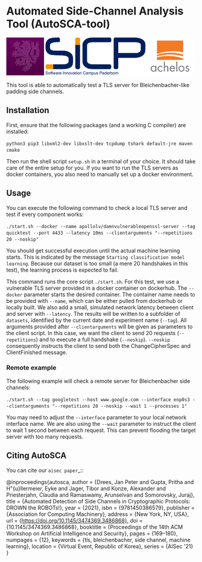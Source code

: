 # Automated Side-Channel Analysis Tool (AutoSCA-tool)

<img src="documentation/logos/itsc.png" width="auto" height="100" alt="ITSC Logo"/> <img src="documentation/logos/sicp.png" width="auto" height="100" alt="SICP Logo"/> <img src="documentation/logos/achelos.jpg" width="auto" height="100" alt="achelos Logo"/>


This tool is able to automatically test a TLS server for Bleichenbacher-like padding side channels.

## Installation
First, ensure that the following packages (and a working C compiler) are installed:

```python3 pip3 libxml2-dev libxslt-dev tcpdump tshark default-jre maven cmake```

Then run the shell script `setup.sh` in a terminal of your choice.
It should take care of the entire setup for you.
If you want to run the TLS servers as docker containers, you also need to manually set up a docker environment.

## Usage
You can execute the following command to check a local TLS server and test if every component works:

```./start.sh --docker --name apollolv/damnvulnerableopenssl-server --tag quicktest --port 4433 --latency 10ms --clientarguments "--repetitions 20 --noskip"```

You should get successful execution until the actual machine learning starts.
This is indicated by the message `Starting classification model learning`.
Because our dataset is too small (a mere 20 handshakes in this test), the learning process is expected to fail.

This command runs the core script `./start.sh`. 
For this test, we use a vulnerable TLS server provided in a docker container on dockerhub.
The `--docker` parameter starts the desired container.
The container name needs to be provided with `--name`, which can be either pulled from dockerhub or locally built.
We also add a small, simulated network latency between client and server with `--latency`.
The results will be written to a subfolder of `datasets`, identified by the current date and experiment name (`--tag`).
All arguments provided after `--clientarguments` will be given as parameters to the client script.
In this case, we want the client to send 20 requests (`--repetitions`) and to execute a full handshake (`--noskip`).
`--noskip` consequently instructs the client to send both the ChangeCipherSpec and ClientFinished message.

### Remote example
The following example will check a remote server for Bleichenbacher side channels:

```./start.sh --tag googletest --host www.google.com --interface enp0s3 --clientarguments "--repetitions 20 --noskip --wait 1 --processes 1"```

You may need to adjust the `--interface` parameter to your local network interface name.
We are also using the `--wait` parameter to instruct the client to wait 1 second between each request.
This can prevent flooding the target server with too many requests.

Citing AutoSCA
----------------
You can cite our `aisec paper`_::

@inproceedings{autosca,
	author = {Drees, Jan Peter and Gupta, Pritha and H\"{u}llermeier, Eyke and Jager, Tibor and Konze, Alexander and Priesterjahn, Claudia and Ramaswamy, Arunselvan and Somorovsky, Juraj},
	title = {Automated Detection of Side Channels in Cryptographic Protocols: DROWN the ROBOTs!},
	year = {2021},
	isbn = {9781450386579},
	publisher = {Association for Computing Machinery},
	address = {New York, NY, USA},
	url = {https://doi.org/10.1145/3474369.3486868},
	doi = {10.1145/3474369.3486868},
	booktitle = {Proceedings of the 14th ACM Workshop on Artificial Intelligence and Security},
	pages = {169–180},
	numpages = {12},
	keywords = {tls, bleichenbacher, side channel, machine learning},
	location = {Virtual Event, Republic of Korea},
	series = {AISec '21}
}
